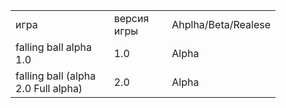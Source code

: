 <figure class="wp-block-table"><table><tbody><tr><td>игра </td><td>версия игры</td><td>Ahplha/Beta/Realese</td></tr><tr><td>falling ball alpha 1.0</td><td>1.0</td><td>Alpha</td></tr><tr><td>falling ball (alpha 2.0 Full alpha)</td><td>2.0</td><td>Alpha</td></tr></tbody></table></figure>
